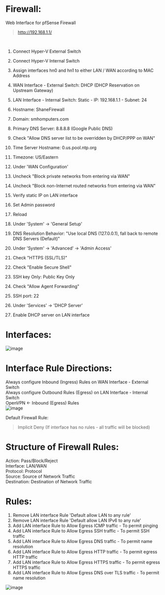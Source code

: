 # Firewall:

Web Interface for pfSense Firewall
>http://192.168.1.1/
<br>

1. Connect Hyper-V External Switch

3. Connect Hyper-V Internal Switch

4. Assign interfaces hn0 and hn1 to either LAN / WAN according to MAC Address

5. WAN Interface - External Switch: DHCP (DHCP Reservation on Upstream Gateway)

6. LAN Interface - Internal Switch: Static - IP: 192.168.1.1 - Subnet: 24

7. Hostname: ShaneFirewall

8. Domain: smhomputers.com

9. Primary DNS Server: 8.8.8.8 (Google Public DNS) 

10. Check "Allow DNS server list to be overridden by DHCP/PPP on WAN"

11. Time Server Hostname: 0.us.pool.ntp.org

12. Timezone: US/Eastern

13. Under 'WAN Configuration'

14. Uncheck "Block private networks from entering via WAN"

15. Uncheck "Block non-Internet routed networks from entering via WAN"

16. Verify static IP on LAN interface

17. Set Admin password

18. Reload 

19. Under 'System' -> 'General Setup'

20. DNS Resolution Behavior: "Use local DNS (127.0.0.1), fall back to remote DNS Servers (Default)"

21. Under 'System' -> 'Advanced' -> 'Admin Access'

22. Check "HTTPS (SSL/TLS)"

23. Check "Enable Secure Shell"

24. SSH key Only: Public Key Only

25. Check "Allow Agent Forwarding"

26. SSH port: 22

27. Under 'Services' -> 'DHCP Server'

28. Enable DHCP server on LAN interface 


# Interfaces:
![image](https://github.com/shanebagel/Homelab-Configuration/assets/99091402/9413fc56-6742-46ae-9199-7d421530f2d5)

# Interface Rule Directions:

Always configure Inbound (Ingress) Rules on WAN Interface - External Switch<br>
Always configure Outbound Rules (Egress) on LAN Interface - Internal Switch<br>
OpenVPN <- Inbound (Egress) Rules<br>
![image](https://github.com/shanebagel/Homelab-Configuration/assets/99091402/d51134fc-cb2e-46a4-a82f-86f1fea129bc)


Default Firewall Rule:
>Implicit Deny (If interface has no rules - all traffic will be blocked)

# Structure of Firewall Rules:
Action: Pass/Block/Reject<br>
Interface: LAN/WAN<br>
Protocol: Protocol<br>
Source: Source of Network Traffic<br>
Destination: Destination of Network Traffic<br>

# Rules:
1. Remove LAN interface Rule 'Default allow LAN to any rule'
2. Remove LAN interface Rule 'Default allow LAN IPv6 to any rule'
3. Add LAN interface Rule to Allow Egress ICMP traffic - To permit pinging 
4. Add LAN interface Rule to Allow Egress SSH traffic - To permit SSH traffic 
5. Add LAN interface Rule to Allow Egress DNS traffic - To permit name resolution
6. Add LAN interface Rule to Allow Egress HTTP traffic - To permit egress HTTP traffic
7. Add LAN interface Rule to Allow Egress HTTPS traffic - To permit egress HTTPS traffic
8. Add LAN interface Rule to Allow Egress DNS over TLS traffic - To permit name resolution

![image](https://github.com/shanebagel/Homelab-Configuration/assets/99091402/abfd4eba-94b8-4060-8fbc-93d87d42cfc4)

